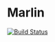 # Marlin
[![Build Status](https://travis-ci.org/mielientiev/Marlin.png?branch=master)](https://travis-ci.org/mielientiev/Marlin)
